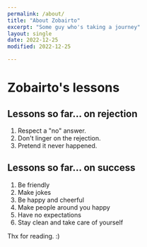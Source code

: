 ```yaml
---
permalink: /about/
title: "About Zobairto"
excerpt: "Some guy who's taking a journey"
layout: single
date: 2022-12-25
modified: 2022-12-25

---
```

# Zobairto's lessons
## Lessons so far... on rejection
1. Respect a "no" answer.
2. Don't linger on the rejection.
3. Pretend it never happened.
## Lessons so far... on success
1. Be friendly
2. Make jokes
3. Be happy and cheerful
4. Make people around you happy
5. Have no expectations
6. Stay clean and take care of yourself

Thx for reading. :) 
